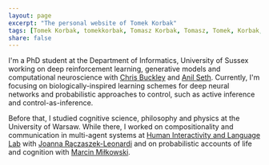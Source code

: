 ```yaml
---
layout: page
excerpt: "The personal website of Tomek Korbak"
tags: [Tomek Korbak, tomekkorbak, Tomasz Korbak, Tomasz, Tomek, Korbak, homepage]
share: false
---
```

I'm a PhD student at the Department of Informatics, University of Sussex working on deep reinforcement learning, generative models and computational neuroscience with [Chris Buckley](https://scholar.google.co.uk/citations?user=nWuZ0XcAAAAJ&hl=en) and [Anil Seth](https://scholar.google.com/citations?hl=en&user=3eJCZCkAAAAJ). Currently, I'm focusing on biologically-inspired learning schemes for deep neural networks and probabilistic approaches to control, such as active inference and control-as-inference.

Before that, I studied cognitive science, philosophy and physics at the University of Warsaw. While there, I worked on compositionality and communication in multi-agent systems at [Human Interactivity and Language Lab](http://hill.psych.uw.edu.pl) with [Joanna Rączaszek-Leonardi](https://www.researchgate.net/profile/Joanna_Rczaszek-Leonardi2) and on probabilistic accounts of life and cognition with [Marcin Miłkowski](https://scholar.google.com/citations?user=2UfI6q8AAAAJ&hl=en).

